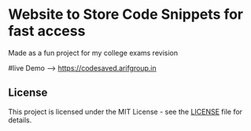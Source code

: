 # Website to Store Code Snippets for fast access
Made as a fun project for my college exams revision

#live Demo --> https://codesaved.arifgroup.in

## License
This project is licensed under the MIT License - see the [LICENSE](LICENSE) file for details.
